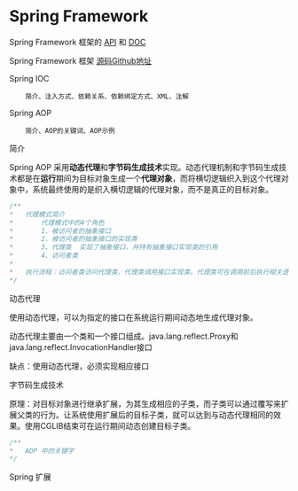 # Spring Framework

Spring Framework 框架的 [API](https://spring.io/projects/spring-framework#learn) 和 [DOC](https://spring.io/projects/spring-framework#learn)

Spring Framework 框架 [源码Github地址](https://github.com/spring-projects/spring-framework)

Spring IOC

        简介、注入方式、依赖关系、依赖绑定方式、XML、注解

Spring AOP

        简介、AOP的关键词、AOP示例
        
简介

Spring AOP 采用**动态代理**和**字节码生成技术**实现。动态代理机制和字节码生成技术都是在**运行**期间为目标对象生成一个**代理对象**，而将横切逻辑织入到这个代理对象中，系统最终使用的是织入横切逻辑的代理对象，而不是真正的目标对象。

```javaScript
/**
*   代理模式简介
*       代理模式中的4个角色
*       1、被访问者的抽象接口
*       2、被访问者的抽象接口的实现类
*       3、代理类  实现了抽象接口，并持有抽象接口实现类的引用
*       4、访问者类
*
*   执行流程：访问者类访问代理类，代理类调用接口实现类。代理类可在调用前后执行相关逻辑。
*/
```

动态代理

使用动态代理，可以为指定的接口在系统运行期间动态地生成代理对象。

动态代理主要由一个类和一个接口组成。java.lang.reflect.Proxy和java.lang.reflect.InvocationHandler接口

缺点：使用动态代理，必须实现相应接口

字节码生成技术

原理：对目标对象进行继承扩展，为其生成相应的子类，而子类可以通过覆写来扩展父类的行为。让系统使用扩展后的目标子类，就可以达到与动态代理相同的效果。使用CGLIB结束可在运行期间动态创建目标子类。

```javaScript
/**
*   AOP 中的关键字
*/

```


Spring 扩展

